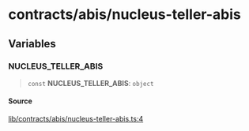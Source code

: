 # contracts/abis/nucleus-teller-abis

## Variables

### NUCLEUS\_TELLER\_ABIS

> `const` **NUCLEUS\_TELLER\_ABIS**: `object`

#### Source

[lib/contracts/abis/nucleus-teller-abis.ts:4](https://github.com/PufferFinance/puffer-sdk/blob/902dcf689642fbd8f30bfc32811a64f4ce4ce61f/lib/contracts/abis/nucleus-teller-abis.ts#L4)
